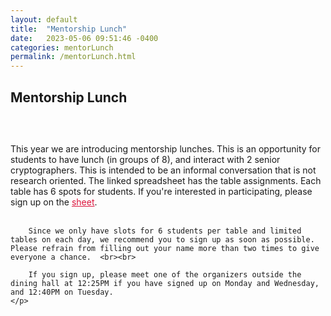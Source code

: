 ```yaml
---
layout: default
title:  "Mentorship Lunch"
date:   2023-05-06 09:51:46 -0400
categories: mentorLunch
permalink: /mentorLunch.html
---
```


<h2>Mentorship Lunch</h2>

<div style="padding-top: 30px;"></div>

<div class="announce">
	<p>
This year we are introducing mentorship lunches. This is an opportunity for students to have lunch (in groups of 8), and interact with 2 senior cryptographers. This is intended to be an informal conversation that is not research oriented. The linked spreadsheet has the table assignments. Each table has 6 spots for students. If you're interested in participating, please sign up on the <a href="https://docs.google.com/spreadsheets/d/1LwsQ8-gHMZKN1ABzRadgauvGVWFGi2vfD2SFXtEpshs/edit?usp=sharing" style="color:crimson;">sheet</a>. <br><br>
		
		Since we only have slots for 6 students per table and limited tables on each day, we recommend you to sign up as soon as possible. Please refrain from filling out your name more than two times to give everyone a chance.  <br><br>
		
		If you sign up, please meet one of the organizers outside the dining hall at 12:25PM if you have signed up on Monday and Wednesday, and 12:40PM on Tuesday. 
	</p>
</div>	



<iframe src="" width="800" height="600" frameborder="0" marginheight="0" marginwidth="0"></iframe>


<div style="padding-bottom: 60px;"></div>
